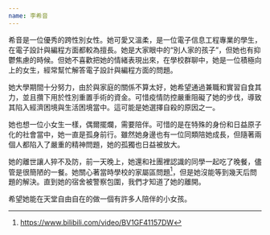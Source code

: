 ```yaml
---
name: 李希音
---
```


希音是一位優秀的跨性別女性。她可愛又溫柔，是一位電子信息工程專業的學生，在電子設計與編程方面都較為擅長。她是大家眼中的“別人家的孩子”，但她也有抑鬱焦慮的時候。但她不喜歡把她的情緒表現出來，在學校群聊中，她是一位積極向上的女生，經常幫忙解答電子設計與編程方面的問題。

她大學期間十分努力，由於與家庭的關係不算太好，她希望通過兼職和實習自食其力，並且攢下用於性別重置手術的資金。可惜疫情防控嚴重阻礙了她的步伐，導致其陷入經濟困境與生活困境當中。這可能是她選擇自殺的原因之一。

她也想一位小女生一樣，偶爾擺爛，需要陪伴。可惜的是在特殊的身份和日益原子化的社會當中，她一直是孤身前行。雖然她身邊也有一位同類陪她成長，但隨著兩個人都陷入了嚴重的精神問題，她的孤獨也日益被放大。

她的離世讓人猝不及防，前一天晚上，她還和社團裡認識的同學一起吃了晚餐，儘管是很簡陋的一餐。她關心著當時學校的家屬區問題[^1]，但是她沒能等到幾天后問題的解決。直到她的宿舍被警察包圍，我們才知道了她的離開。

希望她能在天堂自由自在的做一個有許多人陪伴的小女孩。

[1]:疫情封控初期，北航的學生出入校園受到了諸多的限制，但是居住在學校家屬區的家屬可以隨意進出。在其離世的幾天后，家屬與學生髮生正面衝突，學校對家屬區與學生區域實行硬隔離。

[^1]:https://www.bilibili.com/video/BV1GF41157DW
